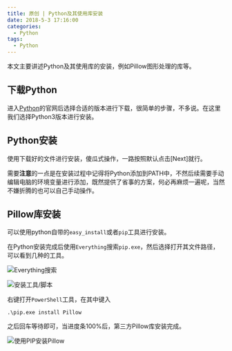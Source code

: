 ```yaml
---
title: 原创 | Python及其使用库安装
date: 2018-5-3 17:16:00
categories:
  - Python
tags:
  - Python
---
```


本文主要讲述Python及其使用库的安装，例如Pillow图形处理的库等。

<!--more-->

## 下载Python

进入[Python](https://www.python.org/)的官网后选择合适的版本进行下载，很简单的步骤，不多说。在这里我们选择Python3版本进行安装。

## Python安装

使用下载好的文件进行安装，傻瓜式操作，一路按照默认点击[Next]就行。

需要**注意**的一点是在安装过程中记得将Python添加到PATH中，不然后续需要手动编辑电脑的环境变量进行添加，既然提供了省事的方案，何必再麻烦一遍呢，当然不嫌折腾的也可以自己手动操作。

## Pillow库安装

可以使用python自带的`easy_install`或者`pip`工具进行安装。

在Python安装完成后使用`Everything`搜索`pip.exe`，然后选择打开其文件路径，可以看到几种的工具。

![Everything搜索](https://airbird-1252162485.cos.ap-shanghai.myqcloud.com/20180503-sw-python-everything-search-pip.png)

![安装工具/脚本](https://airbird-1252162485.cos.ap-shanghai.myqcloud.com/20180503-sw-python-install-script.png)

右键打开`PowerShell`工具，在其中键入

```
.\pip.exe install Pillow
```

之后回车等待即可，当进度条100%后，第三方Pillow库安装完成。

![使用PIP安装Pillow](https://airbird-1252162485.cos.ap-shanghai.myqcloud.com/20180503-sw-python-pip-pillow.png)